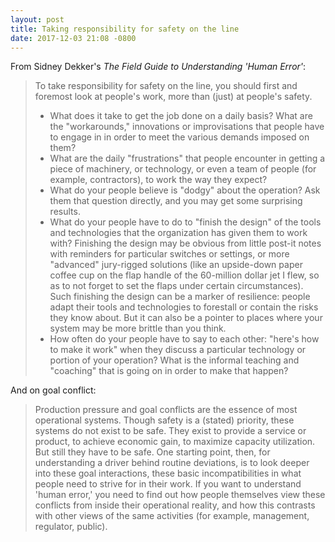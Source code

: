 ```yaml
---
layout: post
title: Taking responsibility for safety on the line
date: 2017-12-03 21:08 -0800
---
```


From Sidney Dekker's _The Field Guide to Understanding 'Human Error'_:

> To take responsibility for safety on the line, you should first and foremost look at people's work, more than (just) at people's safety.
>
> - What does it take to get the job done on a daily basis? What are the "workarounds," innovations or improvisations that people have to engage in in order to meet the various demands imposed on them?
> - What are the daily "frustrations" that people encounter in getting a piece of machinery, or technology, or even a team of people (for example, contractors), to work the way they expect?
> - What do your people believe is "dodgy" about the operation? Ask them that question directly, and you may get some surprising results.
> - What do your people have to do to "finish the design" of the tools and technologies that the organization has given them to work with? Finishing the design may be obvious from little post-it notes with reminders for particular switches or settings, or more "advanced" jury-rigged solutions (like an upside-down paper coffee cup on the flap handle of the 60-million dollar jet I flew, so as to not forget to set the flaps under certain circumstances). Such finishing the design can be a marker of resilience: people adapt their tools and technologies to forestall or contain the risks they know about. But it can also be a pointer to places where your system may be more brittle than you think.
> - How often do your people have to say to each other: "here's how to make it work" when they discuss a particular technology or portion of your operation? What is the informal teaching and "coaching" that is going on in order to make that happen?

And on goal conflict:

> Production pressure and goal conflicts are the essence of most operational systems. Though safety is a (stated) priority, these systems do not exist to be safe. They exist to provide a service or product, to achieve economic gain, to maximize capacity utilization. But still they have to be safe. One starting point, then, for understanding a driver behind routine deviations, is to look deeper into these goal interactions, these basic incompatibilities in what people need to strive for in their work. If you want to understand 'human error,' you need to find out how people themselves view these conflicts from inside their operational reality, and how this contrasts with other views of the same activities (for example, management, regulator, public).
